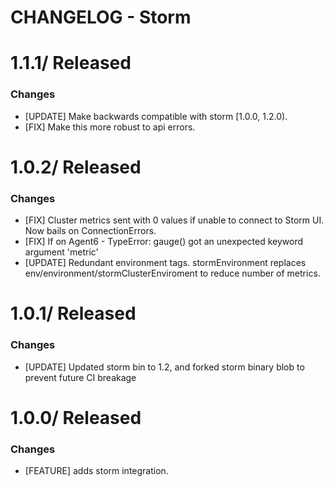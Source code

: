 # CHANGELOG - Storm

1.1.1/ Released
=================

### Changes

* [UPDATE] Make backwards compatible with storm [1.0.0, 1.2.0).
* [FIX] Make this more robust to api errors.

1.0.2/ Released
=================

### Changes

* [FIX] Cluster metrics sent with 0 values if unable to connect to Storm UI. Now bails on ConnectionErrors.
* [FIX] If on Agent6 - TypeError: gauge() got an unexpected keyword argument 'metric'
* [UPDATE] Redundant environment tags. stormEnvironment replaces env/environment/stormClusterEnviroment to reduce number of metrics.

1.0.1/ Released
=================

### Changes

* [UPDATE] Updated storm bin to 1.2, and forked storm binary blob to prevent future CI breakage

1.0.0/ Released
=================

### Changes

* [FEATURE] adds storm integration.
